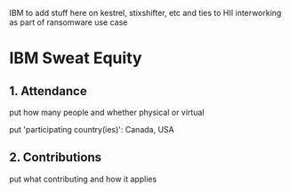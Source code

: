 IBM to add stuff here on 
kestrel, stixshifter, etc 
and ties to 
HII interworking 
as part of ransomware use case

# IBM Sweat Equity

## 1. Attendance
put how many people and whether physical or virtual

put 'participating country(ies)': Canada, USA

## 2. Contributions
put what contributing and how it applies
